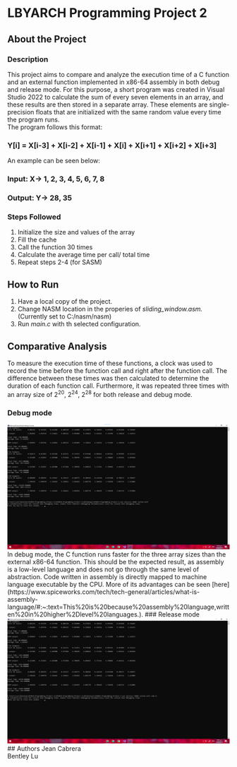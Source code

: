 # LBYARCH Programming Project 2
## About the Project
### Description
This project aims to compare and analyze the execution time of a C function and an external function implemented in x86-64 assembly in both debug and release mode. For this purpose, a short program was created in Visual Studio 2022 to calculate the sum of every seven elements in an array, and these results are then stored in a separate array. These elements are single-precision floats that are initialized with the same random value every time the program runs. <br>
The program follows this format: <br>
### Y[i] = X[i-3] + X[i-2] + X[i-1] + X[i] + X[i+1] + X[i+2] + X[i+3]

An example can be seen below:
### Input: X-> 1, 2, 3, 4, 5, 6, 7, 8
### Output: Y-> 28, 35

### Steps Followed
1. Initialize the size and values of the array
2. Fill the cache
3. Call the function 30 times
4. Calculate the average time per call/ total time
5. Repeat steps 2-4 (for SASM)
## How to Run
1. Have a local copy of the project.
2. Change NASM location in the properies of *sliding_window.asm.* (Currently set to C:/nasm/nasm)
3. Run *main.c* with th selected configuration.
## Comparative Analysis
To measure the execution time of these functions, a clock was used to record the time before the function call and right after the function call. The difference between these times was then calculated to determine the duration of each function call. Furthermore, it was repeated three times with an array size of 2<sup>20</sup>, 2<sup>24</sup>, 2<sup>28</sup> for both release and debug mode.

### Debug mode 
<img src="Results/Debug.png" alt="Results for Debug Mode"/> 
In debug mode, the C function runs faster for the three array sizes than the external x86-64 function. This should be the expected result, as assembly is a low-level language and does not go through the same level of abstraction. Code written in assembly is directly mapped to machine language executable by the CPU. More of its advantages can be seen [here](https://www.spiceworks.com/tech/tech-general/articles/what-is-assembly-language/#:~:text=This%20is%20because%20assembly%20language,written%20in%20higher%2Dlevel%20languages.).
### Release mode
<img src="Results/Release.png" alt="Results for Release Mode"/> 
## Authors
Jean Cabrera <br>
Bentley Lu
